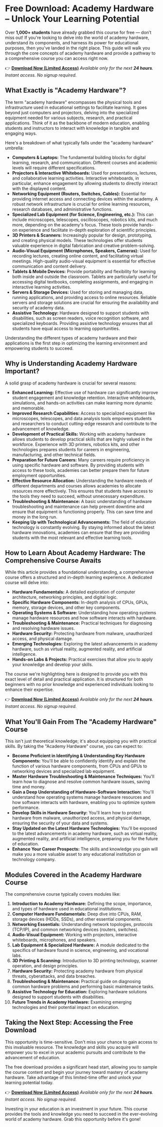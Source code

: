 # Free Download: Academy Hardware – Unlock Your Learning Potential

Over **1,000+ students** have already grabbed this course for free — don’t miss out! If you're looking to delve into the world of academy hardware, understand its components, and harness its power for educational purposes, then you've landed in the right place. This guide will walk you through the core concepts of academy hardware and provide a pathway to a comprehensive course you can access right now.

👉 [**Download Now (Limited Access)**](https://udemywork.com/academy-hardware)
_Available only for the next **24 hours**. Instant access. No signup required._

## What Exactly is "Academy Hardware"?

The term "academy hardware" encompasses the physical tools and infrastructure used in educational settings to facilitate learning. It goes beyond just computers and projectors, delving into the specialized equipment needed for various subjects, research, and practical applications. Think of it as the backbone of modern education, enabling students and instructors to interact with knowledge in tangible and engaging ways.

Here's a breakdown of what typically falls under the "academy hardware" umbrella:

*   **Computers & Laptops:** The fundamental building blocks for digital learning, research, and communication. Different courses and academic levels will require different specifications.
*   **Projectors & Interactive Whiteboards:** Used for presentations, lectures, and collaborative learning activities. Interactive whiteboards, in particular, enhance engagement by allowing students to directly interact with the displayed content.
*   **Networking Equipment (Routers, Switches, Cables):** Essential for providing internet access and connecting devices within the academy. A robust network infrastructure is crucial for online learning resources, research databases, and administrative functions.
*   **Specialized Lab Equipment (for Science, Engineering, etc.):** This can include microscopes, telescopes, oscilloscopes, robotics kits, and much more, depending on the academy's focus. These tools provide hands-on experience and facilitate in-depth exploration of scientific principles.
*   **3D Printers & Scanners:** Increasingly popular for design, prototyping, and creating physical models. These technologies offer students valuable experience in digital fabrication and creative problem-solving.
*   **Audio-Visual Equipment (Microphones, Speakers, Cameras):** Used for recording lectures, creating online content, and facilitating virtual meetings. High-quality audio-visual equipment is essential for effective communication and content delivery.
*   **Tablets & Mobile Devices:** Provide portability and flexibility for learning both inside and outside the classroom. Tablets are particularly useful for accessing digital textbooks, completing assignments, and engaging in interactive learning activities.
*   **Servers & Storage Devices:** Used for storing and managing data, running applications, and providing access to online resources. Reliable servers and storage solutions are crucial for ensuring the availability and security of academy data.
*   **Assistive Technology:** Hardware designed to support students with disabilities, such as screen readers, voice recognition software, and specialized keyboards. Providing assistive technology ensures that all students have equal access to learning opportunities.

Understanding the different types of academy hardware and their applications is the first step in optimizing the learning environment and empowering students to succeed.

## Why is Understanding Academy Hardware Important?

A solid grasp of academy hardware is crucial for several reasons:

*   **Enhanced Learning:** Effective use of hardware can significantly improve student engagement and knowledge retention. Interactive whiteboards, simulations, and hands-on activities can make learning more dynamic and memorable.
*   **Improved Research Capabilities:** Access to specialized equipment like microscopes, telescopes, and data analysis tools empowers students and researchers to conduct cutting-edge research and contribute to the advancement of knowledge.
*   **Development of Practical Skills:** Working with academy hardware allows students to develop practical skills that are highly valued in the workforce. Experience with 3D printers, robotics kits, and other technologies prepares students for careers in engineering, manufacturing, and other technical fields.
*   **Preparation for Future Careers:** Many careers require proficiency in using specific hardware and software. By providing students with access to these tools, academies can better prepare them for future employment opportunities.
*   **Effective Resource Allocation:** Understanding the hardware needs of different departments and courses allows academies to allocate resources more effectively. This ensures that students have access to the tools they need to succeed, without unnecessary expenditure.
*   **Troubleshooting & Maintenance:** A basic understanding of hardware troubleshooting and maintenance can help prevent downtime and ensure that equipment is functioning properly. This can save time and money in the long run.
*   **Keeping Up with Technological Advancements:** The field of education technology is constantly evolving. By staying informed about the latest hardware innovations, academies can ensure that they are providing students with the most relevant and effective learning tools.

## How to Learn About Academy Hardware: The Comprehensive Course Awaits

While this article provides a foundational understanding, a comprehensive course offers a structured and in-depth learning experience. A dedicated course will delve into:

*   **Hardware Fundamentals:** A detailed exploration of computer architecture, networking principles, and digital logic.
*   **Specific Hardware Components:** In-depth analysis of CPUs, GPUs, memory, storage devices, and other key components.
*   **Operating Systems & Software:** Understanding how operating systems manage hardware resources and how software interacts with hardware.
*   **Troubleshooting & Maintenance:** Practical techniques for diagnosing and resolving hardware issues.
*   **Hardware Security:** Protecting hardware from malware, unauthorized access, and physical damage.
*   **Emerging Technologies:** Exploring the latest advancements in academy hardware, such as virtual reality, augmented reality, and artificial intelligence.
*   **Hands-on Labs & Projects:** Practical exercises that allow you to apply your knowledge and develop your skills.

The course we're highlighting here is designed to provide you with this exact level of detail and practical application. It is structured for both beginners with no prior knowledge and experienced individuals looking to enhance their expertise.

👉 [**Download Now (Limited Access)**](https://udemywork.com/academy-hardware)
_Available only for the next **24 hours**. Instant access. No signup required._

## What You'll Gain From The "Academy Hardware" Course

This isn't just theoretical knowledge; it's about equipping you with practical skills. By taking the "Academy Hardware" course, you can expect to:

*   **Become Proficient in Identifying & Understanding Key Hardware Components:** You'll be able to confidently identify and explain the function of various hardware components, from CPUs and GPUs to networking devices and specialized lab equipment.
*   **Master Hardware Troubleshooting & Maintenance Techniques:** You'll learn how to diagnose and resolve common hardware issues, saving time and money.
*   **Gain a Deep Understanding of Hardware-Software Interaction:** You'll understand how operating systems manage hardware resources and how software interacts with hardware, enabling you to optimize system performance.
*   **Develop Skills in Hardware Security:** You'll learn how to protect hardware from malware, unauthorized access, and physical damage, ensuring the security of your data and systems.
*   **Stay Updated on the Latest Hardware Technologies:** You'll be exposed to the latest advancements in academy hardware, such as virtual reality, augmented reality, and artificial intelligence, preparing you for the future of education.
*   **Enhance Your Career Prospects:** The skills and knowledge you gain will make you a more valuable asset to any educational institution or technology company.

## Modules Covered in the Academy Hardware Course

The comprehensive course typically covers modules like:

1.  **Introduction to Academy Hardware:** Defining the scope, importance, and types of hardware used in educational institutions.
2.  **Computer Hardware Fundamentals:** Deep dive into CPUs, RAM, storage devices (HDDs, SSDs), and other essential components.
3.  **Networking Essentials:** Understanding network topologies, protocols (TCP/IP), and common networking devices (routers, switches).
4.  **Audio-Visual Equipment:** Working with projectors, interactive whiteboards, microphones, and speakers.
5.  **Lab Equipment & Specialized Hardware:** A module dedicated to the specifics of hardware found in science, engineering, and vocational labs.
6.  **3D Printing & Scanning:** Introduction to 3D printing technology, scanner operation, and design principles.
7.  **Hardware Security:** Protecting academy hardware from physical threats, cyberattacks, and data breaches.
8.  **Troubleshooting & Maintenance:** Practical guide on diagnosing common hardware problems and performing basic maintenance tasks.
9.  **Assistive Technology for Education:** Exploring hardware solutions designed to support students with disabilities.
10. **Future Trends in Academy Hardware:** Examining emerging technologies and their potential impact on education.

## Taking the Next Step: Accessing the Free Download

This opportunity is time-sensitive. Don't miss your chance to gain access to this invaluable resource. The knowledge and skills you acquire will empower you to excel in your academic pursuits and contribute to the advancement of education.

The free download provides a significant head start, allowing you to sample the course content and begin your journey toward mastery of academy hardware. Take advantage of this limited-time offer and unlock your learning potential today.

👉 [**Download Now (Limited Access)**](https://udemywork.com/academy-hardware)
_Available only for the next **24 hours**. Instant access. No signup required._

Investing in your education is an investment in your future. This course provides the tools and knowledge you need to succeed in the ever-evolving world of academy hardware. Grab this opportunity before it's gone!

